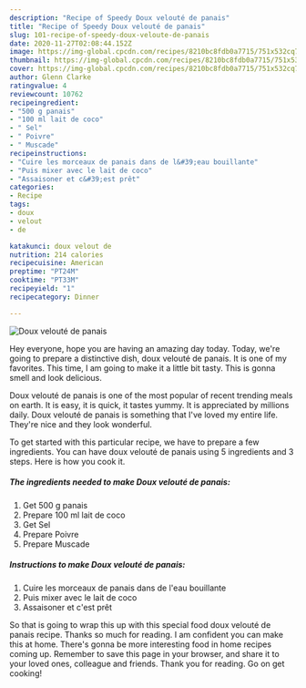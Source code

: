 ```yaml
---
description: "Recipe of Speedy Doux velouté de panais"
title: "Recipe of Speedy Doux velouté de panais"
slug: 101-recipe-of-speedy-doux-veloute-de-panais
date: 2020-11-27T02:08:44.152Z
image: https://img-global.cpcdn.com/recipes/8210bc8fdb0a7715/751x532cq70/doux-veloute-de-panais-photo-principale-de-la-recette.jpg
thumbnail: https://img-global.cpcdn.com/recipes/8210bc8fdb0a7715/751x532cq70/doux-veloute-de-panais-photo-principale-de-la-recette.jpg
cover: https://img-global.cpcdn.com/recipes/8210bc8fdb0a7715/751x532cq70/doux-veloute-de-panais-photo-principale-de-la-recette.jpg
author: Glenn Clarke
ratingvalue: 4
reviewcount: 10762
recipeingredient:
- "500 g panais"
- "100 ml lait de coco"
- " Sel"
- " Poivre"
- " Muscade"
recipeinstructions:
- "Cuire les morceaux de panais dans de l&#39;eau bouillante"
- "Puis mixer avec le lait de coco"
- "Assaisoner et c&#39;est prêt"
categories:
- Recipe
tags:
- doux
- velout
- de

katakunci: doux velout de 
nutrition: 214 calories
recipecuisine: American
preptime: "PT24M"
cooktime: "PT33M"
recipeyield: "1"
recipecategory: Dinner

---
```



![Doux velouté de panais](https://img-global.cpcdn.com/recipes/8210bc8fdb0a7715/751x532cq70/doux-veloute-de-panais-photo-principale-de-la-recette.jpg)

Hey everyone, hope you are having an amazing day today. Today, we're going to prepare a distinctive dish, doux velouté de panais. It is one of my favorites. This time, I am going to make it a little bit tasty. This is gonna smell and look delicious.

Doux velouté de panais is one of the most popular of recent trending meals on earth. It is easy, it is quick, it tastes yummy. It is appreciated by millions daily. Doux velouté de panais is something that I've loved my entire life. They're nice and they look wonderful.




To get started with this particular recipe, we have to prepare a few ingredients. You can have doux velouté de panais using 5 ingredients and 3 steps. Here is how you cook it.

<!--inarticleads1-->

##### The ingredients needed to make Doux velouté de panais:

1. Get 500 g panais
1. Prepare 100 ml lait de coco
1. Get  Sel
1. Prepare  Poivre
1. Prepare  Muscade




<!--inarticleads2-->

##### Instructions to make Doux velouté de panais:

1. Cuire les morceaux de panais dans de l&#39;eau bouillante
1. Puis mixer avec le lait de coco
1. Assaisoner et c&#39;est prêt




So that is going to wrap this up with this special food doux velouté de panais recipe. Thanks so much for reading. I am confident you can make this at home. There's gonna be more interesting food in home recipes coming up. Remember to save this page in your browser, and share it to your loved ones, colleague and friends. Thank you for reading. Go on get cooking!
